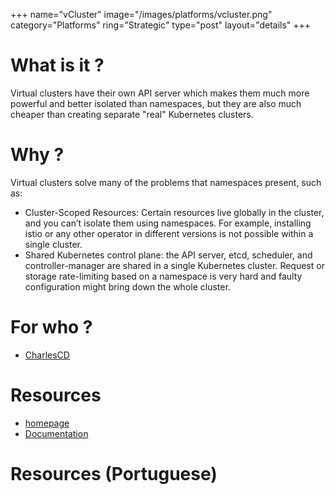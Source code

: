 +++
name="vCluster"
image="/images/platforms/vcluster.png"
category="Platforms"
ring="Strategic"
type="post"
layout="details"
+++

# What is it ?

Virtual clusters have their own API server which makes them much more powerful and better isolated than namespaces, but they are also much cheaper than creating separate "real" Kubernetes clusters.

# Why ?

Virtual clusters solve many of the problems that namespaces present, such as:

* Cluster-Scoped Resources: Certain resources live globally in the cluster, and you can’t isolate them using namespaces. For example, installing istio or any other operator in different versions is not possible within a single cluster.
* Shared Kubernetes control plane: the API server, etcd, scheduler, and controller-manager are shared in a single Kubernetes cluster. Request or storage rate-limiting based on a namespace is very hard and faulty configuration might bring down the whole cluster.

# For who ?
* [CharlesCD](https://charlescd.io/)

# Resources
* [homepage](https://www.vcluster.com/)
* [Documentation](https://www.vcluster.com/docs/what-are-virtual-clusters)


# Resources (Portuguese)
